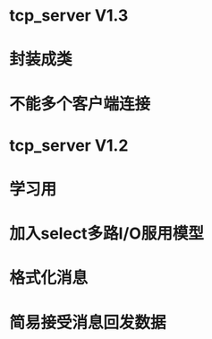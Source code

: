# tcp_server V1.3
# 封装成类 
# 不能多个客户端连接
# tcp_server V1.2
# 学习用
# 加入select多路I/O服用模型
# 格式化消息
# 简易接受消息回发数据